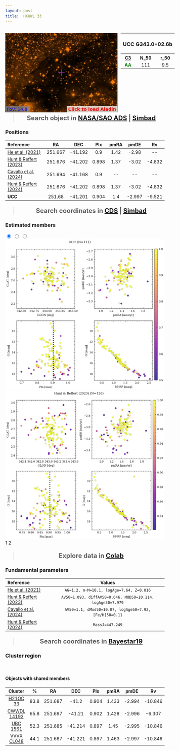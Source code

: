 ```yaml
---
layout: post
title:  HXHWL 33
---
```

<div style="display: flex; justify-content: space-between; width:720px;height:250px">
<div style="text-align: center;">

<!-- Static image + data attributes for FOV and target -->
<img id="aladin_img"
     data-umami-event="aladin_load"
     src="https://raw.githubusercontent.com/ucc23/Q4P/main/plots/hxhwl33_aladin.webp"
     alt="Click to load Aladin Lite" 
     style="width:355px;height:250px; cursor: pointer;"
     data-fov="0.317" 
     data-target="251.68 -41.201"/>
<!-- Div to contain Aladin Lite viewer -->
<div id="aladin-lite-div" style="width:355px;height:250px;display:none;"></div>
<!-- Aladin Lite script (will be loaded after the image is clicked) -->
<script src="{{ site.baseurl }}/scripts/aladin_load.js"></script>

</div>
<!-- Left block -->

<table style="width:355px;height:250px;">
  <!-- Row 1 (title) -->
  <tr>
    <td colspan="5"><h3>UCC G343.0+02.6b</h3></td>
  </tr>
  <!-- Row 2 -->
  <tr>
    <th style="text-align: center;"><a href="https://ucc.ar/faq#what-is-the-c3-parameter" title="Combined class">C3</a></th>
    <th style="text-align: center;"><div title="Stars with membership probability >50%">N_50</div></th>
    <th style="text-align: center;"><div title="Radius that contains half the members [arcmin]">r_50</div></th>
  </tr>
  <!-- Row 3 -->
  <tr>
    <td style="text-align: center;"><span style="color: green; font-weight: bold;">A</span><span style="color: green; font-weight: bold;">A</span></td>
    <td style="text-align: center;">111</td>
    <td style="text-align: center;">9.5</td>
  </tr>
</table>
</div>

> <p style="text-align:center; font-weight: bold; font-size:20px">Search object in <a data-umami-event="nasa_search" href="https://ui.adsabs.harvard.edu/search/q=%20collection%3Aastronomy%20body%3A%22HXHWL%2033%22&sort=date%20desc%2C%20bibcode%20desc&p_=0" target="_blank">NASA/SAO ADS</a> | <a data-umami-event="simbad_search" href="https://simbad.cds.unistra.fr/simbad/sim-id-refs?Ident=hxhwl33" target="_blank">Simbad</a></p>


### Positions

| Reference    | RA    | DEC   | Plx  | pmRA  | pmDE   |  Rv  |
| :---         | :---: | :---: | :---: | :---: | :---: | :---: |
|[He et al. (2021)](https://ui.adsabs.harvard.edu/abs/2021RAA....21...93H) | 251.667 | -41.192 | 0.9 | 1.42 | -2.98 | -- |
|[Hunt & Reffert (2023)](https://ui.adsabs.harvard.edu/abs/2023A%26A...673A.114H) | 251.676 | -41.202 | 0.898 | 1.37 | -3.02 | -4.832 |
|[Cavallo et al. (2024)](https://ui.adsabs.harvard.edu/abs/2024AJ....167...12C) | 251.694 | -41.168 | 0.9 | -- | -- | -- |
|[Hunt & Reffert (2024)](https://ui.adsabs.harvard.edu/abs/2024A%26A...686A..42H) | 251.676 | -41.202 | 0.898 | 1.37 | -3.02 | -4.832 |
| **UCC** |251.68 | -41.201 | 0.904 | 1.4 | -2.997 | -9.521 |

> <p style="text-align:center; font-weight: bold; font-size:20px">Search coordinates in <a data-umami-event="cds_coord_search" href="https://cdsportal.u-strasbg.fr/?target=251.68,-41.201" target="_blank">CDS</a> | <a data-umami-event="simbad_coord_search" href="https://simbad.cds.unistra.fr/mobile/object_list.html?coord=251.68%20-41.201&output=json&radius=5&userEntry=hxhwl33" target="_blank">Simbad</a></p>

### Estimated members

<div class="carousel">
<input type="radio" name="radio-btn" id="slide1" checked>
<input type="radio" name="radio-btn" id="slide1">
<input type="radio" name="radio-btn" id="slide2">
<div class="slides">
<div class="slide">
<a href="https://raw.githubusercontent.com/ucc23/Q4P/main/plots/UCC/hxhwl33.webp" target="_blank">
<img src="https://raw.githubusercontent.com/ucc23/Q4P/main/plots/UCC/hxhwl33.webp" alt="HXHWL 33 UCC">
</a>
</div>
<div class="slide">
<a href="https://raw.githubusercontent.com/ucc23/Q4P/main/plots/HUNT23/hxhwl33.webp" target="_blank">
<img src="https://raw.githubusercontent.com/ucc23/Q4P/main/plots/HUNT23/hxhwl33.webp" alt="HXHWL 33 HUNT23">
</a>
</div>
</div>
<div class="indicators">
<label for="slide1">1</label>
<label for="slide2">2</label>
</div>
</div>


> <p style="text-align:center; font-weight: bold; font-size:20px">Explore data in <a data-umami-event="colab" href="https://colab.research.google.com/github/ucc23/ucc/blob/main/assets/notebook.ipynb" target="_blank">Colab</a></p>


### Fundamental parameters

| Reference |  Values |
| :---      |  :---:  |
| [He et al. (2021)](https://ui.adsabs.harvard.edu/abs/2021RAA....21...93H) | `AG=1.2, m-M=10.1, logAge=7.64, Z=0.016` |
| [Hunt & Reffert (2023)](https://ui.adsabs.harvard.edu/abs/2023A%26A...673A.114H) | `AV50=1.093, diffAV50=0.646, MOD50=10.114, logAge50=7.979` |
| [Cavallo et al. (2024)](https://ui.adsabs.harvard.edu/abs/2024AJ....167...12C) | `AV50=1.1, dMod50=10.07, logAge50=7.92, [Fe/H]50=0.11` |
| [Hunt & Reffert (2024)](https://ui.adsabs.harvard.edu/abs/2024A%26A...686A..42H) | `MassJ=447.249` |

> <p style="text-align:center; font-weight: bold; font-size:20px">Search coordinates in <a data-umami-event="bayestar" href="http://argonaut.skymaps.info/query?lon=343.059%20&lat=2.662&coordsys=gal&mapname=bayestar2019" target="_blank">Bayestar19</a></p>


### Cluster region

<html lang="en">
  <body>
    <center>
    <div id="plot-params"
         data-oc-name="hxhwl33"
         data-ra-center="251.67"
         data-dec-center="-41.2"
         data-rad-deg="9.5"
         data-plx="0.904">
    </div>
    <div id="plot-container">
        <div id="plot"></div>
    </div>
    <script defer type="module" src="{{ site.baseurl }}/scripts/radec_scatter.js"></script>
    </center>
  </body>
</html>
<br>


#### Objects with shared members

| Cluster | <span title="Percentage of members that this OC shares with the ones listed">%</span>   | RA   | DEC   | Plx   | pmRA  | pmDE  | Rv    |
| :---:   | :-: |:---: | :---: | :---: | :---: | :---: | :---: |
|[H21OC 33](/_clusters/h21oc33/)| 83.8 | 251.687 | -41.2 | 0.904 | 1.433 | -2.994 | -10.846 |
|[CWWDL 14192](/_clusters/cwwdl14192/)| 65.8 | 251.697 | -41.21 | 0.902 | 1.428 | -2.996 | -6.307 |
|[UBC 1561](/_clusters/ubc1561/)| 52.3 | 251.685 | -41.214 | 0.897 | 1.45 | -2.995 | -10.846 |
|[VVVX CL048](/_clusters/vvvxcl048/)| 44.1 | 251.687 | -41.221 | 0.897 | 1.463 | -2.997 | -10.846 |